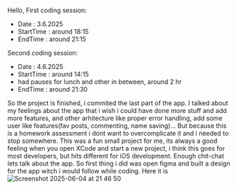 Hello,
First coding session:
- Date : 3.6.2025
- StartTime : around 18:15
- EndTime : around 21:15

Second coding session:
- Date : 4.6.2025
- StartTime : around 14:15
- had pauses for lunch and other in between, around 2 hr
- EndTime : around 21:30

So the project is finished, i commited the last part of the app. 
I talked about my feelings about the app that i wish i could have done more stuff and add more features, and other arhitecture like proper error handling, add some user like features(fav posts, commenting, name saving)... 
But because this is a homework assessment i dont want to overcomplicate it and i needed to stop somewhere.
This was a fun small project for me, its always a good feeling when you open XCode and start a new project, i think this goes for most developers, but hits different for iOS development.
Enough chit-chat lets talk about the app.
So first thing i did was open figma and built a design for the app witch i would follow while coding.
Here it is
![Screenshot 2025-06-04 at 21 46 50](https://github.com/user-attachments/assets/95d2cc3c-d145-4806-b373-ad4cb203ea4b)
